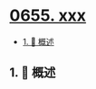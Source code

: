 # [0655. xxx](https://github.com/Tdahuyou/TNotes.leetcode/tree/main/notes/0655.%20xxx)

<!-- region:toc -->

- [1. 📝 概述](#1--概述)

<!-- endregion:toc -->

## 1. 📝 概述
